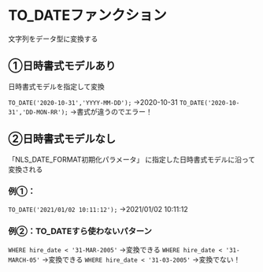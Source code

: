 # TO_DATEファンクション
文字列をデータ型に変換する
## ①日時書式モデルあり
日時書式モデルを指定して変換

`TO_DATE('2020-10-31','YYYY-MM-DD');`
→2020-10-31
`TO_DATE('2020-10-31','DD-MON-RR');`
→書式が違うのでエラー！
## ②日時書式モデルなし
「NLS_DATE_FORMAT初期化パラメータ」
に指定した日時書式モデルに沿って変換される
### 例①：
`TO_DATE('2021/01/02 10:11:12');`
→2021/01/02 10:11:12
### 例②：TO_DATEすら使わないパターン
`WHERE hire_date < '31-MAR-2005'`
→変換できる
`WHERE hire_date < '31-MARCH-05'`
→変換できる
`WHERE hire_date < '31-03-2005'`
→変換でない！